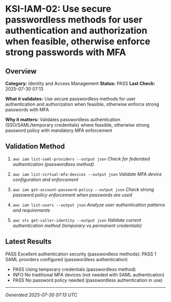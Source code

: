 # KSI-IAM-02: Use secure passwordless methods for user authentication and authorization when feasible, otherwise enforce strong passwords with MFA

## Overview

**Category:** Identity and Access Management
**Status:** PASS
**Last Check:** 2025-07-30 07:13

**What it validates:** Use secure passwordless methods for user authentication and authorization when feasible, otherwise enforce strong passwords with MFA

**Why it matters:** Validates passwordless authentication (SSO/SAML/temporary credentials) where feasible, otherwise strong password policy with mandatory MFA enforcement

## Validation Method

1. `aws iam list-saml-providers --output json`
   *Check for federated authentication (passwordless method)*

2. `aws iam list-virtual-mfa-devices --output json`
   *Validate MFA device configuration and enforcement*

3. `aws iam get-account-password-policy --output json`
   *Check strong password policy enforcement when passwords are used*

4. `aws iam list-users --output json`
   *Analyze user authentication patterns and requirements*

5. `aws sts get-caller-identity --output json`
   *Validate current authentication method (temporary vs permanent credentials)*

## Latest Results

PASS Excellent authentication security (passwordless methods): PASS 1 SAML providers configured (passwordless authentication)
- PASS Using temporary credentials (passwordless method)
- INFO No traditional MFA devices (not needed with SAML authentication)
- PASS No password policy needed (passwordless authentication in use)

---
*Generated 2025-07-30 07:13 UTC*
